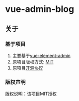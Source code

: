 # vue-admin-blog

## 关于

### 基于项目

1. 主要基于[vue-element-admin](https://github.com/PanJiaChen/vue-element-admin)
2. 原项目版权方式: [MIT](https://github.com/PanJiaChen/vue-element-admin/blob/master/LICENSE)
3. 原项目[开源协议](https://github.com/PanJiaChen/vue-element-admin/blob/master/LICENSE)

### 版权声明

版权说明：该项目MIT授权